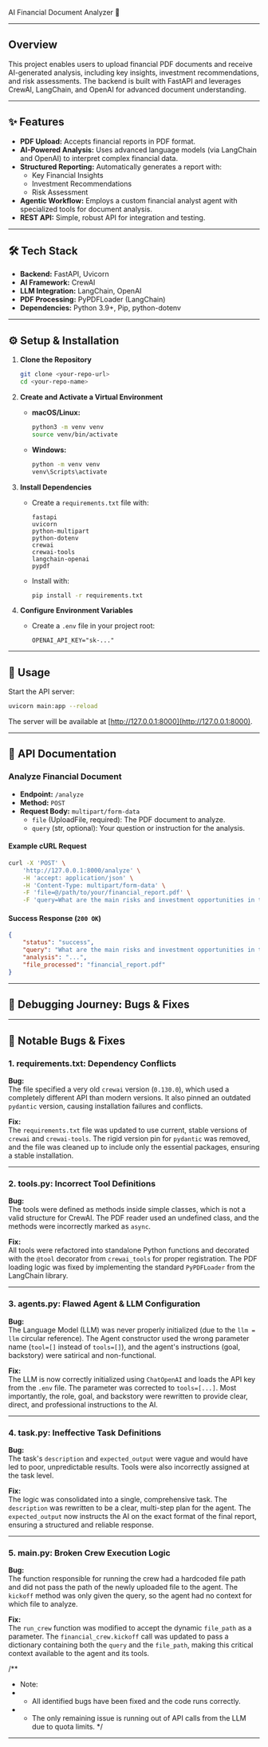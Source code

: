 AI Financial Document Analyzer 🤖

---

## Overview

This project enables users to upload financial PDF documents and receive AI-generated analysis, including key insights, investment recommendations, and risk assessments. The backend is built with FastAPI and leverages CrewAI, LangChain, and OpenAI for advanced document understanding.

---

## ✨ Features

- **PDF Upload:** Accepts financial reports in PDF format.
- **AI-Powered Analysis:** Uses advanced language models (via LangChain and OpenAI) to interpret complex financial data.
- **Structured Reporting:** Automatically generates a report with:
    - Key Financial Insights
    - Investment Recommendations
    - Risk Assessment
- **Agentic Workflow:** Employs a custom financial analyst agent with specialized tools for document analysis.
- **REST API:** Simple, robust API for integration and testing.

---

## 🛠️ Tech Stack

- **Backend:** FastAPI, Uvicorn
- **AI Framework:** CrewAI
- **LLM Integration:** LangChain, OpenAI
- **PDF Processing:** PyPDFLoader (LangChain)
- **Dependencies:** Python 3.9+, Pip, python-dotenv

---

## ⚙️ Setup & Installation

1. **Clone the Repository**
     ```bash
     git clone <your-repo-url>
     cd <your-repo-name>
     ```

2. **Create and Activate a Virtual Environment**
     - **macOS/Linux:**
         ```bash
         python3 -m venv venv
         source venv/bin/activate
         ```
     - **Windows:**
         ```bash
         python -m venv venv
         venv\Scripts\activate
         ```

3. **Install Dependencies**
     - Create a `requirements.txt` file with:
         ```
         fastapi
         uvicorn
         python-multipart
         python-dotenv
         crewai
         crewai-tools
         langchain-openai
         pypdf
         ```
     - Install with:
         ```bash
         pip install -r requirements.txt
         ```

4. **Configure Environment Variables**
     - Create a `.env` file in your project root:
         ```
         OPENAI_API_KEY="sk-..."
         ```

---

## 🚀 Usage

Start the API server:
```bash
uvicorn main:app --reload
```
The server will be available at [http://127.0.0.1:8000](http://127.0.0.1:8000).

---

## 📖 API Documentation

### Analyze Financial Document

- **Endpoint:** `/analyze`
- **Method:** `POST`
- **Request Body:** `multipart/form-data`
    - `file` (UploadFile, required): The PDF document to analyze.
    - `query` (str, optional): Your question or instruction for the analysis.

#### Example cURL Request

```bash
curl -X 'POST' \
    'http://127.0.0.1:8000/analyze' \
    -H 'accept: application/json' \
    -H 'Content-Type: multipart/form-data' \
    -F 'file=@/path/to/your/financial_report.pdf' \
    -F 'query=What are the main risks and investment opportunities in this report?'
```

#### Success Response (`200 OK`)

```json
{
    "status": "success",
    "query": "What are the main risks and investment opportunities in this report?",
    "analysis": "...",
    "file_processed": "financial_report.pdf"
}
```

---

## 🐛 Debugging Journey: Bugs & Fixes
---

## 🐞 Notable Bugs & Fixes

### **1. requirements.txt: Dependency Conflicts**
**Bug:**  
The file specified a very old `crewai` version (`0.130.0`), which used a completely different API than modern versions. It also pinned an outdated `pydantic` version, causing installation failures and conflicts.

**Fix:**  
The `requirements.txt` file was updated to use current, stable versions of `crewai` and `crewai-tools`. The rigid version pin for `pydantic` was removed, and the file was cleaned up to include only the essential packages, ensuring a stable installation.

---

### **2. tools.py: Incorrect Tool Definitions**
**Bug:**  
The tools were defined as methods inside simple classes, which is not a valid structure for CrewAI. The PDF reader used an undefined class, and the methods were incorrectly marked as `async`.

**Fix:**  
All tools were refactored into standalone Python functions and decorated with the `@tool` decorator from `crewai_tools` for proper registration. The PDF loading logic was fixed by implementing the standard `PyPDFLoader` from the LangChain library.

---

### **3. agents.py: Flawed Agent & LLM Configuration**
**Bug:**  
The Language Model (LLM) was never properly initialized (due to the `llm = llm` circular reference). The Agent constructor used the wrong parameter name (`tool=[]` instead of `tools=[]`), and the agent's instructions (goal, backstory) were satirical and non-functional.

**Fix:**  
The LLM is now correctly initialized using `ChatOpenAI` and loads the API key from the `.env` file. The parameter was corrected to `tools=[...]`. Most importantly, the role, goal, and backstory were rewritten to provide clear, direct, and professional instructions to the AI.

---

### **4. task.py: Ineffective Task Definitions**
**Bug:**  
The task's `description` and `expected_output` were vague and would have led to poor, unpredictable results. Tools were also incorrectly assigned at the task level.

**Fix:**  
The logic was consolidated into a single, comprehensive task. The `description` was rewritten to be a clear, multi-step plan for the agent. The `expected_output` now instructs the AI on the exact format of the final report, ensuring a structured and reliable response.

---

### **5. main.py: Broken Crew Execution Logic**
**Bug:**  
The function responsible for running the crew had a hardcoded file path and did not pass the path of the newly uploaded file to the agent. The `kickoff` method was only given the query, so the agent had no context for which file to analyze.

**Fix:**  
The `run_crew` function was modified to accept the dynamic `file_path` as a parameter. The `financial_crew.kickoff` call was updated to pass a dictionary containing both the `query` and the `file_path`, making this critical context available to the agent and its tools.

/**
 * Note:
 * - All identified bugs have been fixed and the code runs correctly.
 * - The only remaining issue is running out of API calls from the LLM due to quota limits.
 */
---
